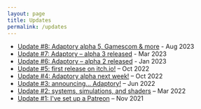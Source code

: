 ```yaml
---
layout: page
title: Updates
permalink: /updates
---
```


- [Update #8: Adaptory alpha 5, Gamescom & more](https://app.mailerlite.com/r5q7z4u2f4) - Aug 2023
- [Update #7: Adaptory – alpha 3 released](https://app.mailerlite.com/b4b2x1o9k6) - Mar 2023
- [Update #6: Adaptory – alpha 2 released](https://app.mailerlite.com/q3m8o9w7t6) - Jan 2023
- [Update #5: first release on itch.io!](https://app.mailerlite.com/d3e6z6s1w4) – Oct 2022
- [Update #4: Adaptory alpha next week!](https://app.mailerlite.com/d0e4a1d4n3) – Oct 2022
- [Update #3: announcing... Adaptory!](https://app.mailerlite.com/j9j6u5f7e1) – Jun 2022
- [Update #2: systems, simulations, and shaders](https://app.mailerlite.com/r2b8j7w3d2) – Mar 2022
- [Update #1: I've set up a Patreon](https://app.mailerlite.com/v1f0t1) – Nov 2021

<!-- MailerLite Universal -->
<script>
(function(m,a,i,l,e,r){ m['MailerLiteObject']=e;function f(){
var c={ a:arguments,q:[]};var r=this.push(c);return "number"!=typeof r?r:f.bind(c.q);}
f.q=f.q||[];m[e]=m[e]||f.bind(f.q);m[e].q=m[e].q||f.q;r=a.createElement(i);
var _=a.getElementsByTagName(i)[0];r.async=1;r.src=l+'?v'+(~~(new Date().getTime()/1000000));
_.parentNode.insertBefore(r,_);})(window, document, 'script', 'https://static.mailerlite.com/js/universal.js', 'ml');

var ml_account = ml('accounts', '3560492', 'g7v9u8q1h0', 'load');
</script>
<!-- End MailerLite Universal -->

<div class="ml-form-center">
  <div class="ml-form-embed"
    data-account="3560492:g7v9u8q1h0"
    data-form="5731170:h7x5k6">
  </div>
</div>
